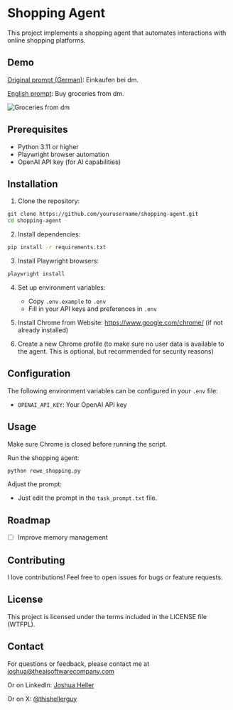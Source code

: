 # Shopping Agent

This project implements a shopping agent that automates interactions with online shopping platforms.

## Demo

[Original prompt (German)](task_prompt.txt): Einkaufen bei dm.

[English prompt](task_prompt_en.txt): Buy groceries from dm.

![Groceries from dm](agent_demo.gif)


## Prerequisites

- Python 3.11 or higher
- Playwright browser automation
- OpenAI API key (for AI capabilities)

## Installation

1. Clone the repository:
```bash
git clone https://github.com/yourusername/shopping-agent.git
cd shopping-agent
```

2. Install dependencies:
```bash
pip install -r requirements.txt
```

3. Install Playwright browsers:
```bash
playwright install
```

4. Set up environment variables:
   - Copy `.env.example` to `.env`
   - Fill in your API keys and preferences in `.env`

5. Install Chrome from Website: https://www.google.com/chrome/ (if not already installed)

6. Create a new Chrome profile (to make sure no user data is available to the agent. This is optional, but recommended for security reasons)

## Configuration

The following environment variables can be configured in your `.env` file:
- `OPENAI_API_KEY`: Your OpenAI API key

## Usage
Make sure Chrome is closed before running the script.

Run the shopping agent:

```bash
python rewe_shopping.py
```

Adjust the prompt:
- Just edit the prompt in the `task_prompt.txt` file.

## Roadmap

- [ ] Improve memory management

## Contributing

I love contributions! Feel free to open issues for bugs or feature requests.


## License

This project is licensed under the terms included in the LICENSE file (WTFPL).

## Contact

For questions or feedback, please contact me at joshua@theaisoftwarecompany.com

Or on LinkedIn: [Joshua Heller](https://www.linkedin.com/in/joshua-heller-1b5326140/)

Or on X: [@thishellerguy](https://x.com/thishellerguy)
